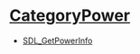 # [CategoryPower](CategoryPower)

<!-- BEGIN CATEGORY LIST -->
- [SDL_GetPowerInfo](SDL_GetPowerInfo)
<!-- END CATEGORY LIST -->


